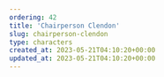 ```yaml
---
ordering: 42
title: 'Chairperson Clendon'
slug: chairperson-clendon
type: characters
created_at: 2023-05-21T04:10:20+00:00
updated_at: 2023-05-21T04:10:20+00:00
---
```

